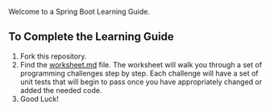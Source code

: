 
Welcome to a Spring Boot Learning Guide.

## To Complete the Learning Guide

1. Fork this repository.
2. Find the [worksheet.md](worksheet.md) file. The worksheet will walk you through a set of programming challenges step by step. Each challenge will have a set of unit tests 
that will begin to pass once you have appropriately changed or added the needed code.
3. Good Luck!
